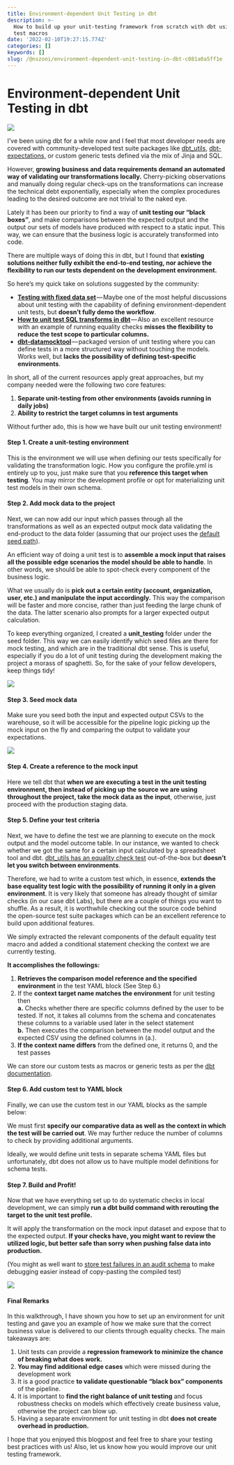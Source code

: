 ```yaml
---
title: Environment-dependent Unit Testing in dbt
description: >-
  How to build up your unit-testing framework from scratch with dbt using custom
  test macros
date: '2022-02-10T19:27:15.774Z'
categories: []
keywords: []
slug: /@nszoni/environment-dependent-unit-testing-in-dbt-c081a0a5ff1e
---
```


# Environment-dependent Unit Testing in dbt

![](/_posts/img/1__Oy6__Ti0E__YfqVXlIn2IreQ.jpeg)

I’ve been using dbt for a while now and I feel that most developer needs are covered with community-developed test suite packages like [dbt\_utils](https://github.com/dbt-labs/dbt-utils#schema-tests), [dbt-expectations,](https://github.com/calogica/dbt-expectations) or custom generic tests defined via the mix of Jinja and SQL.

However, **growing business and data requirements demand an automated way of validating our transformations locally.** Cherry-picking observations and manually doing regular check-ups on the transformations can increase the technical debt exponentially, especially when the complex procedures leading to the desired outcome are not trivial to the naked eye.

Lately it has been our priority to find a way of **unit testing our “black boxes”**, and make comparisons between the expected output and the output our sets of models have produced with respect to a static input. This way, we can ensure that the business logic is accurately transformed into code.

There are multiple ways of doing this in dbt, but I found that **existing solutions neither fully exhibit the end-to-end testing, nor achieve the flexibility to run our tests dependent on the development environment.**

So here’s my quick take on solutions suggested by the community:

*   [**Testing with fixed data set**](https://discourse.getdbt.com/t/testing-with-fixed-data-set/564) — Maybe one of the most helpful discussions about unit testing with the capability of defining environment-dependent unit tests, but **doesn’t fully demo the workflow**.
*   [**How to unit test SQL transforms in dbt**](https://www.startdataengineering.com/post/how-to-test-sql-using-dbt/) — Also an excellent resource with an example of running equality checks **misses the flexibility to reduce the test scope to particular columns.**
*   [**dbt-datamocktool**](https://github.com/mjirv/dbt-datamocktool) — packaged version of unit testing where you can define tests in a more structured way without touching the models. Works well, but **lacks the possibility of defining test-specific environments**.

In short, all of the current resources apply great approaches, but my company needed were the following two core features:

1.  **Separate unit-testing from other environments (avoids running in daily jobs)**
2.  **Ability to restrict the target columns in test arguments**

Without further ado, this is how we have built our unit testing environment!

#### **Step 1. Create a unit-testing environment**

This is the environment we will use when defining our tests specifically for validating the transformation logic. How you configure the profile.yml is entirely up to you, just make sure that you **reference this target when testing**. You may mirror the development profile or opt for materializing unit test models in their own schema.

#### **Step 2. Add mock data to the project**

Next, we can now add our input which passes through all the transformations as well as an expected output mock data validating the end-product to the data folder (assuming that our project uses the [default seed path](https://docs.getdbt.com/reference/seed-configs)).

An efficient way of doing a unit test is to **assemble a mock input that raises all the possible edge scenarios the model should be able to handle**. In other words, we should be able to spot-check every component of the business logic.

What we usually do is **pick out a certain entity (account, organization, user, etc.) and manipulate the input accordingly.** This way the comparison will be faster and more concise, rather than just feeding the large chunk of the data. The latter scenario also prompts for a larger expected output calculation.

To keep everything organized, I created a **unit\_testing** folder under the seed folder. This way we can easily identify which seed files are there for mock testing, and which are in the traditional dbt sense. This is useful, especially if you do a lot of unit testing during the development making the project a morass of spaghetti. So, for the sake of your fellow developers, keep things tidy!

![](/_posts/img/0__fzJBSeQ3i1JoYZ__W.jpg)

#### **Step 3. Seed mock data**

Make sure you seed both the input and expected output CSVs to the warehouse, so it will be accessible for the pipeline logic picking up the mock input on the fly and comparing the output to validate your expectations.

![](/_posts/img/0__UKVo2u3q__S5FFath.jpg)

#### **Step 4. Create a reference to the mock input**

Here we tell dbt that **when we are executing a test in the unit testing environment, then instead of picking up the source we are using throughout the project, take the mock data as the input**, otherwise, just proceed with the production staging data.

#### **Step 5. Define your test criteria**

Next, we have to define the test we are planning to execute on the mock output and the model outcome table. In our instance, we wanted to check whether we got the same for a certain input calculated by a spreadsheet tool and dbt. [dbt\_utils has an equality check test](https://github.com/dbt-labs/dbt-utils#equality-source) out-of-the-box but **doesn’t let you switch between environments**.

Therefore, we had to write a custom test which, in essence, **extends the base equality test logic with the possibility of running it only in a given environment**. It is very likely that someone has already thought of similar checks (in our case dbt Labs), but there are a couple of things you want to shuffle. As a result, it is worthwhile checking out the source code behind the open-source test suite packages which can be an excellent reference to build upon additional features.

We simply extracted the relevant components of the default equality test macro and added a conditional statement checking the context we are currently testing.

**It accomplishes the followings:**

1.  **Retrieves the comparison model reference and the specified environment** in the test YAML block (See Step 6.)
2.  If the **context target name matches the environment** for unit testing then  
    **a.** Checks whether there are specific columns defined by the user to be tested. If not, it takes all columns from the schema and concatenates these columns to a variable used later in the select statement  
    **b.** Then executes the comparison between the model output and the expected CSV using the defined columns in (a.).
3.  **If the context name differs** from the defined one, it returns 0, and the test passes

We can store our custom tests as macros or generic tests as per the [dbt documentation](https://docs.getdbt.com/docs/guides/writing-custom-generic-tests).

#### **Step 6. Add custom test to YAML block**

Finally, we can use the custom test in our YAML blocks as the sample below:

We must first **specify our comparative data as well as the context in which the test will be carried out**. We may further reduce the number of columns to check by providing additional arguments.

Ideally, we would define unit tests in separate schema YAML files but unfortunately, dbt does not allow us to have multiple model definitions for schema tests.

#### **Step 7. Build and Profit!**

Now that we have everything set up to do systematic checks in local development, we can simply **run a dbt build command with rerouting the target to the unit test profile.**

It will apply the transformation on the mock input dataset and expose that to the expected output. **If your checks have, you might want to review the utilized logic, but better safe than sorry when pushing false data into production.**

(You might as well want to [store test failures in an audit schema](https://docs.getdbt.com/reference/resource-configs/store_failures) to make debugging easier instead of copy-pasting the compiled test)

![](/_posts/img/0__5XobI91QVkhPSSQj.jpg)

#### **Final Remarks**

In this walkthrough, I have shown you how to set up an environment for unit testing and gave you an example of how we make sure that the correct business value is delivered to our clients through equality checks. The main takeaways are:

1.  Unit tests can provide a **regression framework to minimize the chance of breaking what does work.**
2.  **You may find additional edge cases** which were missed during the development work
3.  It is a good practice **to validate questionable “black box” components** of the pipeline.
4.  It is important to **find the right balance of unit testing** and focus robustness checks on models which effectively create business value, otherwise the project can blow up.
5.  Having a separate environment for unit testing in dbt **does not create overhead in production.**

I hope that you enjoyed this blogpost and feel free to share your testing best practices with us! Also, let us know how you would improve our unit testing framework.
